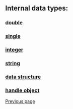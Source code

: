 ## Internal data types:

### [double](types/DOUBLE.md)

### [single](types/SINGLE.md)

### [integer](types/INTEGER.md)

### [string](types/STRING.md)

### [data structure](types/DATA_STRUCTURE.md)

### [handle object](types/HANDLE.md)


[Previous page](FEATURES.md)
